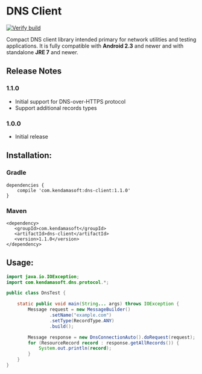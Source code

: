 # DNS Client

[![Verify build](https://github.com/stariy95/dns-client/actions/workflows/build.yml/badge.svg)](https://github.com/stariy95/dns-client/actions/workflows/build.yml)

Compact DNS client library intended primary for network utilities and testing applications.
It is fully compatible with <b>Android 2.3</b> and newer and with standalone <b>JRE 7</b> and newer.

## Release Notes

### 1.1.0

- Initial support for DNS-over-HTTPS protocol
- Support additional records types

### 1.0.0

- Initial release

## Installation:

### Gradle
```
dependencies {
    compile 'com.kendamasoft:dns-client:1.1.0'
}
```

### Maven
```
<dependency>
   <groupId>com.kendamasoft</groupId>
   <artifactId>dns-client</artifactId>
   <version>1.1.0</version>
</dependency>
```

## Usage:

```java
import java.io.IOException;
import com.kendamasoft.dns.protocol.*;

public class DnsTest {

    static public void main(String... args) throws IOException {
        Message request = new MessageBuilder()
                .setName("example.com")
                .setType(RecordType.ANY)
                .build();

        Message response = new DnsConnectionAuto().doRequest(request);
        for (ResourceRecord record : response.getAllRecords()) {
            System.out.println(record);
        }
    }
}
```
